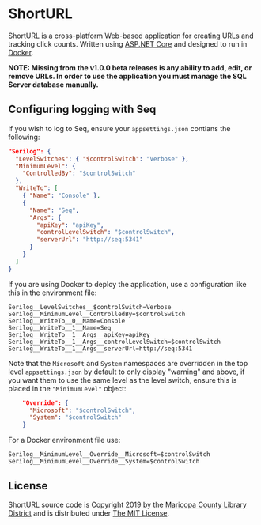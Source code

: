 # ShortURL

ShortURL is a cross-platform Web-based application for creating URLs and tracking click counts. 
Written using [ASP.NET Core](https://dotnet.microsoft.com/en-us/apps/aspnet) and designed
to run in [Docker](https://www.docker.com/).

**NOTE: Missing from the v1.0.0 beta releases is any ability to add, edit, or remove URLs. 
In order to use the application you must manage the SQL Server database manually.**

## Configuring logging with Seq

If you wish to log to Seq, ensure your `appsettings.json` contians the following:

```json
"Serilog": {
  "LevelSwitches": { "$controlSwitch": "Verbose" },
  "MinimumLevel": {
    "ControlledBy": "$controlSwitch"
  },
  "WriteTo": [
    { "Name": "Console" },
    {
      "Name": "Seq",
      "Args": {
        "apiKey": "apiKey",
        "controlLevelSwitch": "$controlSwitch",
        "serverUrl": "http://seq:5341"
      }
    }
  ]
}
```

If you are using Docker to deploy the application, use a configuration like this in the
environment file:

```
Serilog__LevelSwitches__$controlSwitch=Verbose
Serilog__MinimumLevel__ControlledBy=$controlSwitch
Serilog__WriteTo__0__Name=Console
Serilog__WriteTo__1__Name=Seq
Serilog__WriteTo__1__Args__apiKey=apiKey
Serilog__WriteTo__1__Args__controlLevelSwitch=$controlSwitch
Serilog__WriteTo__1__Args__serverUrl=http://seq:5341
```

Note that the `Microsoft` and `System` namespaces are overridden in the top level
`appsettings.json` by default to only display "warning" and above, if you want them to use the 
same level as the level switch, ensure this is placed in the `"MinimumLevel"` object:

```json
    "Override": {
      "Microsoft": "$controlSwitch",
      "System": "$controlSwitch"
    }
```

For a Docker environment file use:

```
Serilog__MinimumLevel__Override__Microsoft=$controlSwitch
Serilog__MinimumLevel__Override__System=$controlSwitch
```

## License
ShortURL source code is Copyright 2019 by the 
[Maricopa County Library District](https://mcldaz.org/) and is distributed under
[The MIT License](http://opensource.org/licenses/MIT/).
